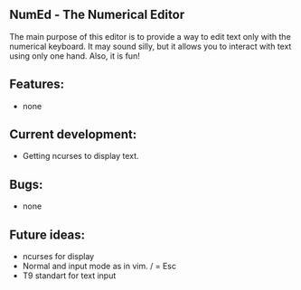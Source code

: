 NumEd - The Numerical Editor
----------------------------
The main purpose of this editor is to provide a way to edit text only with the
numerical keyboard. It may sound silly, but it allows you to interact with text
using only one hand. Also, it is fun!

Features:
---------
- none

Current development:
--------------------
- Getting ncurses to display text.

Bugs:
-----
- none

Future ideas:
-------------
- ncurses for display
- Normal and input mode as in vim. / = Esc
- T9 standart for text input
